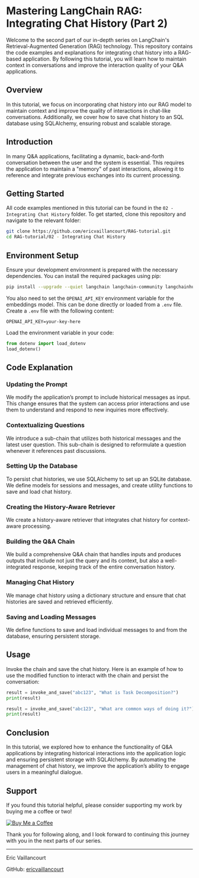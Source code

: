 # Mastering LangChain RAG: Integrating Chat History (Part 2)

Welcome to the second part of our in-depth series on LangChain's Retrieval-Augmented Generation (RAG) technology. This repository contains the code examples and explanations for integrating chat history into a RAG-based application. By following this tutorial, you will learn how to maintain context in conversations and improve the interaction quality of your Q&A applications.

## Overview

In this tutorial, we focus on incorporating chat history into our RAG model to maintain context and improve the quality of interactions in chat-like conversations. Additionally, we cover how to save chat history to an SQL database using SQLAlchemy, ensuring robust and scalable storage.

## Introduction

In many Q&A applications, facilitating a dynamic, back-and-forth conversation between the user and the system is essential. This requires the application to maintain a "memory" of past interactions, allowing it to reference and integrate previous exchanges into its current processing.

## Getting Started

All code examples mentioned in this tutorial can be found in the `02 - Integrating Chat History` folder. To get started, clone this repository and navigate to the relevant folder:

```bash
git clone https://github.com/ericvaillancourt/RAG-tutorial.git
cd RAG-tutorial/02 - Integrating Chat History
```

## Environment Setup

Ensure your development environment is prepared with the necessary dependencies. You can install the required packages using pip:

```bash
pip install --upgrade --quiet langchain langchain-community langchainhub langchain-openai langchain-chroma bs4 python-dotenv sqlalchemy
```

You also need to set the `OPENAI_API_KEY` environment variable for the embeddings model. This can be done directly or loaded from a `.env` file. Create a `.env` file with the following content:

```
OPENAI_API_KEY=your-key-here
```

Load the environment variable in your code:

```python
from dotenv import load_dotenv
load_dotenv()
```

## Code Explanation

### Updating the Prompt

We modify the application’s prompt to include historical messages as input. This change ensures that the system can access prior interactions and use them to understand and respond to new inquiries more effectively.

### Contextualizing Questions

We introduce a sub-chain that utilizes both historical messages and the latest user question. This sub-chain is designed to reformulate a question whenever it references past discussions.

### Setting Up the Database

To persist chat histories, we use SQLAlchemy to set up an SQLite database. We define models for sessions and messages, and create utility functions to save and load chat history.

### Creating the History-Aware Retriever

We create a history-aware retriever that integrates chat history for context-aware processing.

### Building the Q&A Chain

We build a comprehensive Q&A chain that handles inputs and produces outputs that include not just the query and its context, but also a well-integrated response, keeping track of the entire conversation history.

### Managing Chat History

We manage chat history using a dictionary structure and ensure that chat histories are saved and retrieved efficiently.

### Saving and Loading Messages

We define functions to save and load individual messages to and from the database, ensuring persistent storage.

## Usage

Invoke the chain and save the chat history. Here is an example of how to use the modified function to interact with the chain and persist the conversation:

```python
result = invoke_and_save("abc123", "What is Task Decomposition?")
print(result)

result = invoke_and_save("abc123", "What are common ways of doing it?")
print(result)
```

## Conclusion

In this tutorial, we explored how to enhance the functionality of Q&A applications by integrating historical interactions into the application logic and ensuring persistent storage with SQLAlchemy. By automating the management of chat history, we improve the application’s ability to engage users in a meaningful dialogue.


## Support

If you found this tutorial helpful, please consider supporting my work by buying me a coffee or two!

[![Buy Me a Coffee](https://www.buymeacoffee.com/assets/img/custom_images/orange_img.png)](https://www.buymeacoffee.com/evaillancourt)

Thank you for following along, and I look forward to continuing this journey with you in the next parts of our series.

---

Eric Vaillancourt

GitHub: [ericvaillancourt](https://github.com/ericvaillancourt)